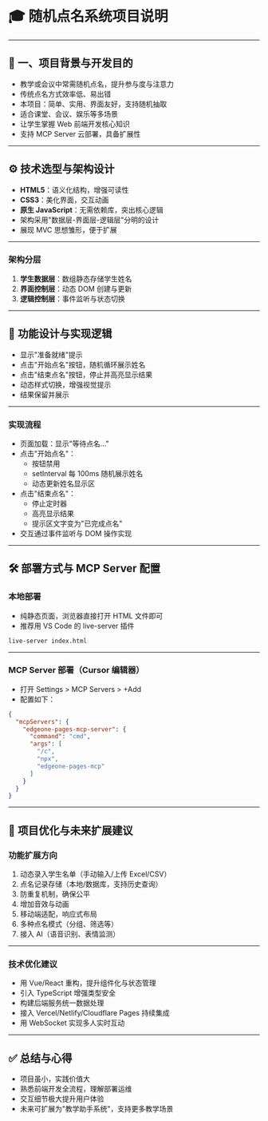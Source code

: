 # 🎓 随机点名系统项目说明

---

## 📌 一、项目背景与开发目的

- 教学或会议中常需随机点名，提升参与度与注意力
- 传统点名方式效率低、易出错
- 本项目：简单、实用、界面友好，支持随机抽取
- 适合课堂、会议、娱乐等多场景
- 让学生掌握 Web 前端开发核心知识
- 支持 MCP Server 云部署，具备扩展性

---

## ⚙️ 技术选型与架构设计

- **HTML5**：语义化结构，增强可读性
- **CSS3**：美化界面，交互动画
- **原生 JavaScript**：无需依赖库，突出核心逻辑
- 架构采用"数据层-界面层-逻辑层"分明的设计
- 展现 MVC 思想雏形，便于扩展

---

### 架构分层

1. **学生数据层**：数组静态存储学生姓名
2. **界面控制层**：动态 DOM 创建与更新
3. **逻辑控制层**：事件监听与状态切换

---

## 🧩 功能设计与实现逻辑

- 显示"准备就绪"提示
- 点击"开始点名"按钮，随机循环展示姓名
- 点击"结束点名"按钮，停止并高亮显示结果
- 动态样式切换，增强视觉提示
- 结果保留并展示

---

### 实现流程

- 页面加载：显示"等待点名..."
- 点击"开始点名"：
  - 按钮禁用
  - setInterval 每 100ms 随机展示姓名
  - 动态更新姓名显示区
- 点击"结束点名"：
  - 停止定时器
  - 高亮显示结果
  - 提示区文字变为"已完成点名"
- 交互通过事件监听与 DOM 操作实现

---

## 🛠️ 部署方式与 MCP Server 配置

### 本地部署

- 纯静态页面，浏览器直接打开 HTML 文件即可
- 推荐用 VS Code 的 live-server 插件

```bash
live-server index.html
```

---

### MCP Server 部署（Cursor 编辑器）

- 打开 Settings > MCP Servers > +Add
- 配置如下：

```json
{
  "mcpServers": {
    "edgeone-pages-mcp-server": {
      "command": "cmd",
      "args": [
        "/c",
        "npx",
        "edgeone-pages-mcp"
      ]
    }
  }
}
```

---

## 🔭 项目优化与未来扩展建议

### 功能扩展方向

1. 动态录入学生名单（手动输入/上传 Excel/CSV）
2. 点名记录存储（本地/数据库，支持历史查询）
3. 防重复机制，确保公平
4. 增加音效与动画
5. 移动端适配，响应式布局
6. 多种点名模式（分组、筛选等）
7. 接入 AI（语音识别、表情监测）

---

### 技术优化建议

- 用 Vue/React 重构，提升组件化与状态管理
- 引入 TypeScript 增强类型安全
- 构建后端服务统一数据处理
- 接入 Vercel/Netlify/Cloudflare Pages 持续集成
- 用 WebSocket 实现多人实时互动

---

## ✅ 总结与心得

- 项目虽小，实践价值大
- 熟悉前端开发全流程，理解部署运维
- 交互细节极大提升用户体验
- 未来可扩展为"教学助手系统"，支持更多教学场景 